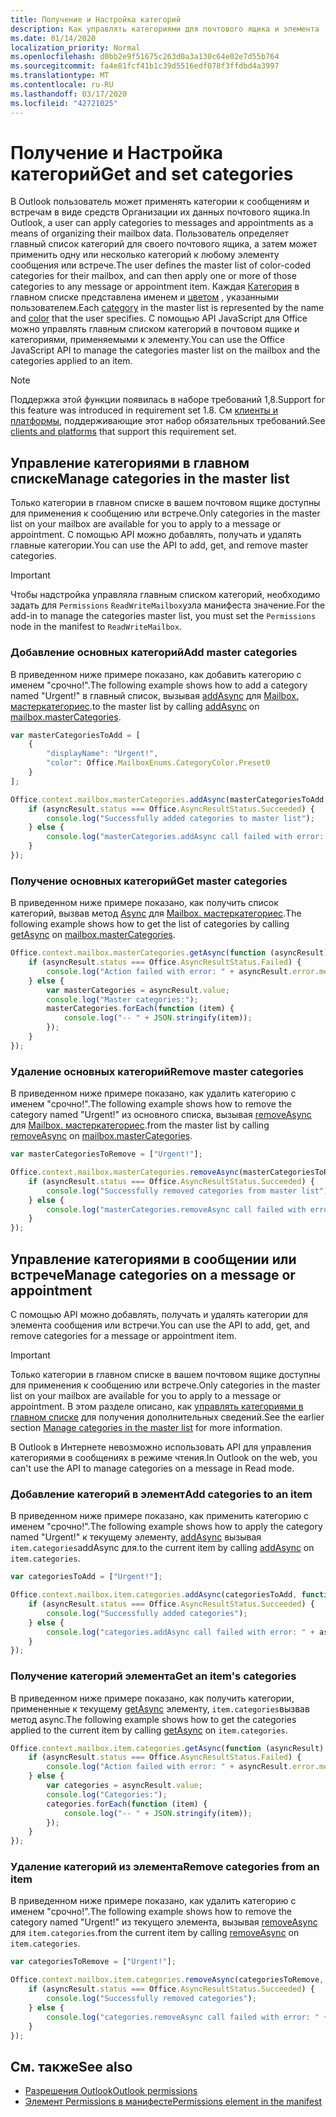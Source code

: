 ```yaml
---
title: Получение и Настройка категорий
description: Как управлять категориями для почтового ящика и элемента
ms.date: 01/14/2020
localization_priority: Normal
ms.openlocfilehash: d0bb2e9f51675c263d0a3a130c64e02e7d55b764
ms.sourcegitcommit: fa4e81fcf41b1c39d5516edf078f3ffdbd4a3997
ms.translationtype: MT
ms.contentlocale: ru-RU
ms.lasthandoff: 03/17/2020
ms.locfileid: "42721025"
---
```

# <a name="get-and-set-categories"></a><span data-ttu-id="38602-103">Получение и Настройка категорий</span><span class="sxs-lookup"><span data-stu-id="38602-103">Get and set categories</span></span>

<span data-ttu-id="38602-104">В Outlook пользователь может применять категории к сообщениям и встречам в виде средств Организации их данных почтового ящика.</span><span class="sxs-lookup"><span data-stu-id="38602-104">In Outlook, a user can apply categories to messages and appointments as a means of organizing their mailbox data.</span></span> <span data-ttu-id="38602-105">Пользователь определяет главный список категорий для своего почтового ящика, а затем может применить одну или несколько категорий к любому элементу сообщения или встрече.</span><span class="sxs-lookup"><span data-stu-id="38602-105">The user defines the master list of color-coded categories for their mailbox, and can then apply one or more of those categories to any message or appointment item.</span></span> <span data-ttu-id="38602-106">Каждая [Категория](/javascript/api/outlook/office.categorydetails) в главном списке представлена именем и [цветом](/javascript/api/outlook/office.mailboxenums.categorycolor) , указанными пользователем.</span><span class="sxs-lookup"><span data-stu-id="38602-106">Each [category](/javascript/api/outlook/office.categorydetails) in the master list is represented by the name and [color](/javascript/api/outlook/office.mailboxenums.categorycolor) that the user specifies.</span></span> <span data-ttu-id="38602-107">С помощью API JavaScript для Office можно управлять главным списком категорий в почтовом ящике и категориями, применяемыми к элементу.</span><span class="sxs-lookup"><span data-stu-id="38602-107">You can use the Office JavaScript API to manage the categories master list on the mailbox and the categories applied to an item.</span></span>

> [!NOTE]
> <span data-ttu-id="38602-108">Поддержка этой функции появилась в наборе требований 1,8.</span><span class="sxs-lookup"><span data-stu-id="38602-108">Support for this feature was introduced in requirement set 1.8.</span></span> <span data-ttu-id="38602-109">См [клиенты и платформы](../reference/requirement-sets/outlook-api-requirement-sets.md#requirement-sets-supported-by-exchange-servers-and-outlook-clients), поддерживающие этот набор обязательных требований.</span><span class="sxs-lookup"><span data-stu-id="38602-109">See [clients and platforms](../reference/requirement-sets/outlook-api-requirement-sets.md#requirement-sets-supported-by-exchange-servers-and-outlook-clients) that support this requirement set.</span></span>

## <a name="manage-categories-in-the-master-list"></a><span data-ttu-id="38602-110">Управление категориями в главном списке</span><span class="sxs-lookup"><span data-stu-id="38602-110">Manage categories in the master list</span></span>

<span data-ttu-id="38602-111">Только категории в главном списке в вашем почтовом ящике доступны для применения к сообщению или встрече.</span><span class="sxs-lookup"><span data-stu-id="38602-111">Only categories in the master list on your mailbox are available for you to apply to a message or appointment.</span></span> <span data-ttu-id="38602-112">С помощью API можно добавлять, получать и удалять главные категории.</span><span class="sxs-lookup"><span data-stu-id="38602-112">You can use the API to add, get, and remove master categories.</span></span>

> [!IMPORTANT]
> <span data-ttu-id="38602-113">Чтобы надстройка управляла главным списком категорий, необходимо задать для `Permissions` `ReadWriteMailbox`узла манифеста значение.</span><span class="sxs-lookup"><span data-stu-id="38602-113">For the add-in to manage the categories master list, you must set the `Permissions` node in the manifest to `ReadWriteMailbox`.</span></span>

### <a name="add-master-categories"></a><span data-ttu-id="38602-114">Добавление основных категорий</span><span class="sxs-lookup"><span data-stu-id="38602-114">Add master categories</span></span>

<span data-ttu-id="38602-115">В приведенном ниже примере показано, как добавить категорию с именем "срочно!".</span><span class="sxs-lookup"><span data-stu-id="38602-115">The following example shows how to add a category named "Urgent!"</span></span> <span data-ttu-id="38602-116">в главный список, вызывая [addAsync](/javascript/api/outlook/office.mastercategories#addasync-categories--options--callback-) для [Mailbox. мастеркатегориес](/javascript/api/outlook/office.mailbox#mastercategories).</span><span class="sxs-lookup"><span data-stu-id="38602-116">to the master list by calling [addAsync](/javascript/api/outlook/office.mastercategories#addasync-categories--options--callback-) on [mailbox.masterCategories](/javascript/api/outlook/office.mailbox#mastercategories).</span></span>

```js
var masterCategoriesToAdd = [
    {
        "displayName": "Urgent!",
        "color": Office.MailboxEnums.CategoryColor.Preset0
    }
];

Office.context.mailbox.masterCategories.addAsync(masterCategoriesToAdd, function (asyncResult) {
    if (asyncResult.status === Office.AsyncResultStatus.Succeeded) {
        console.log("Successfully added categories to master list");
    } else {
        console.log("masterCategories.addAsync call failed with error: " + asyncResult.error.message);
    }
});
```

### <a name="get-master-categories"></a><span data-ttu-id="38602-117">Получение основных категорий</span><span class="sxs-lookup"><span data-stu-id="38602-117">Get master categories</span></span>

<span data-ttu-id="38602-118">В приведенном ниже примере показано, как получить список категорий, вызвав метод [Async](/javascript/api/outlook/office.mastercategories#getasync-options--callback-) для [Mailbox. мастеркатегориес](/javascript/api/outlook/office.mailbox#mastercategories).</span><span class="sxs-lookup"><span data-stu-id="38602-118">The following example shows how to get the list of categories by calling [getAsync](/javascript/api/outlook/office.mastercategories#getasync-options--callback-) on [mailbox.masterCategories](/javascript/api/outlook/office.mailbox#mastercategories).</span></span>

```js
Office.context.mailbox.masterCategories.getAsync(function (asyncResult) {
    if (asyncResult.status === Office.AsyncResultStatus.Failed) {
        console.log("Action failed with error: " + asyncResult.error.message);
    } else {
        var masterCategories = asyncResult.value;
        console.log("Master categories:");
        masterCategories.forEach(function (item) {
            console.log("-- " + JSON.stringify(item));
        });
    }
});
```

### <a name="remove-master-categories"></a><span data-ttu-id="38602-119">Удаление основных категорий</span><span class="sxs-lookup"><span data-stu-id="38602-119">Remove master categories</span></span>

<span data-ttu-id="38602-120">В приведенном ниже примере показано, как удалить категорию с именем "срочно!".</span><span class="sxs-lookup"><span data-stu-id="38602-120">The following example shows how to remove the category named "Urgent!"</span></span> <span data-ttu-id="38602-121">из основного списка, вызывая [removeAsync](/javascript/api/outlook/office.mastercategories#removeasync-categories--options--callback-) для [Mailbox. мастеркатегориес](/javascript/api/outlook/office.mailbox#mastercategories).</span><span class="sxs-lookup"><span data-stu-id="38602-121">from the master list by calling [removeAsync](/javascript/api/outlook/office.mastercategories#removeasync-categories--options--callback-) on [mailbox.masterCategories](/javascript/api/outlook/office.mailbox#mastercategories).</span></span>

```js
var masterCategoriesToRemove = ["Urgent!"];

Office.context.mailbox.masterCategories.removeAsync(masterCategoriesToRemove, function (asyncResult) {
    if (asyncResult.status === Office.AsyncResultStatus.Succeeded) {
        console.log("Successfully removed categories from master list");
    } else {
        console.log("masterCategories.removeAsync call failed with error: " + asyncResult.error.message);
    }
});
```

## <a name="manage-categories-on-a-message-or-appointment"></a><span data-ttu-id="38602-122">Управление категориями в сообщении или встрече</span><span class="sxs-lookup"><span data-stu-id="38602-122">Manage categories on a message or appointment</span></span>

<span data-ttu-id="38602-123">С помощью API можно добавлять, получать и удалять категории для элемента сообщения или встречи.</span><span class="sxs-lookup"><span data-stu-id="38602-123">You can use the API to add, get, and remove categories for a message or appointment item.</span></span>

> [!IMPORTANT]
> <span data-ttu-id="38602-124">Только категории в главном списке в вашем почтовом ящике доступны для применения к сообщению или встрече.</span><span class="sxs-lookup"><span data-stu-id="38602-124">Only categories in the master list on your mailbox are available for you to apply to a message or appointment.</span></span> <span data-ttu-id="38602-125">В этом разделе описано, как [управлять категориями в главном списке](#manage-categories-in-the-master-list) для получения дополнительных сведений.</span><span class="sxs-lookup"><span data-stu-id="38602-125">See the earlier section [Manage categories in the master list](#manage-categories-in-the-master-list) for more information.</span></span>
>
> <span data-ttu-id="38602-126">В Outlook в Интернете невозможно использовать API для управления категориями в сообщениях в режиме чтения.</span><span class="sxs-lookup"><span data-stu-id="38602-126">In Outlook on the web, you can't use the API to manage categories on a message in Read mode.</span></span>

### <a name="add-categories-to-an-item"></a><span data-ttu-id="38602-127">Добавление категорий в элемент</span><span class="sxs-lookup"><span data-stu-id="38602-127">Add categories to an item</span></span>

<span data-ttu-id="38602-128">В приведенном ниже примере показано, как применить категорию с именем "срочно!".</span><span class="sxs-lookup"><span data-stu-id="38602-128">The following example shows how to apply the category named "Urgent!"</span></span> <span data-ttu-id="38602-129">к текущему элементу, [addAsync](/javascript/api/outlook/office.categories#addasync-categories--options--callback-) вызывая `item.categories`addAsync для.</span><span class="sxs-lookup"><span data-stu-id="38602-129">to the current item by calling [addAsync](/javascript/api/outlook/office.categories#addasync-categories--options--callback-) on `item.categories`.</span></span>

```js
var categoriesToAdd = ["Urgent!"];

Office.context.mailbox.item.categories.addAsync(categoriesToAdd, function (asyncResult) {
    if (asyncResult.status === Office.AsyncResultStatus.Succeeded) {
        console.log("Successfully added categories");
    } else {
        console.log("categories.addAsync call failed with error: " + asyncResult.error.message);
    }
});
```

### <a name="get-an-items-categories"></a><span data-ttu-id="38602-130">Получение категорий элемента</span><span class="sxs-lookup"><span data-stu-id="38602-130">Get an item's categories</span></span>

<span data-ttu-id="38602-131">В приведенном ниже примере показано, как получить категории, примененные к текущему [getAsync](/javascript/api/outlook/office.categories#getasync-options--callback-) элементу, `item.categories`вызвав метод async.</span><span class="sxs-lookup"><span data-stu-id="38602-131">The following example shows how to get the categories applied to the current item by calling [getAsync](/javascript/api/outlook/office.categories#getasync-options--callback-) on `item.categories`.</span></span>

```js
Office.context.mailbox.item.categories.getAsync(function (asyncResult) {
    if (asyncResult.status === Office.AsyncResultStatus.Failed) {
        console.log("Action failed with error: " + asyncResult.error.message);
    } else {
        var categories = asyncResult.value;
        console.log("Categories:");
        categories.forEach(function (item) {
            console.log("-- " + JSON.stringify(item));
        });
    }
});
```

### <a name="remove-categories-from-an-item"></a><span data-ttu-id="38602-132">Удаление категорий из элемента</span><span class="sxs-lookup"><span data-stu-id="38602-132">Remove categories from an item</span></span>

<span data-ttu-id="38602-133">В приведенном ниже примере показано, как удалить категорию с именем "срочно!".</span><span class="sxs-lookup"><span data-stu-id="38602-133">The following example shows how to remove the category named "Urgent!"</span></span> <span data-ttu-id="38602-134">из текущего элемента, вызывая [removeAsync](/javascript/api/outlook/office.categories#removeasync-categories--options--callback-) для `item.categories`.</span><span class="sxs-lookup"><span data-stu-id="38602-134">from the current item by calling [removeAsync](/javascript/api/outlook/office.categories#removeasync-categories--options--callback-) on `item.categories`.</span></span>

```js
var categoriesToRemove = ["Urgent!"];

Office.context.mailbox.item.categories.removeAsync(categoriesToRemove, function (asyncResult) {
    if (asyncResult.status === Office.AsyncResultStatus.Succeeded) {
        console.log("Successfully removed categories");
    } else {
        console.log("categories.removeAsync call failed with error: " + asyncResult.error.message);
    }
});
```

## <a name="see-also"></a><span data-ttu-id="38602-135">См. также</span><span class="sxs-lookup"><span data-stu-id="38602-135">See also</span></span>

- [<span data-ttu-id="38602-136">Разрешения Outlook</span><span class="sxs-lookup"><span data-stu-id="38602-136">Outlook permissions</span></span>](understanding-outlook-add-in-permissions.md)
- [<span data-ttu-id="38602-137">Элемент Permissions в манифесте</span><span class="sxs-lookup"><span data-stu-id="38602-137">Permissions element in the manifest</span></span>](../reference/manifest/permissions.md)
